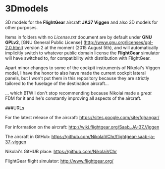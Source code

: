 # 3Dmodels
3D models for the **FlightGear** aircraft **JA37 Viggen** and also 3D models for other purposes.


Items in folders with no *License.txt* document are by default under **GNU GPLv2**, [GNU General Public License] (http://www.gnu.org/licenses/gpl-2.0.html) version 2 at the moment (2015 August 5th), and will automatically implicitly switch to whatever public domain license the **FlightGear** simulator will have switched to, for compatibility with distribution with FlightGear.

Apart minor changes to some of the cockpit instruments of Nikolai's Viggen model, I have the honor to also have made the current cockpit lateral panels, but I won't put them in this repository because they are strictly tailored to the fuselage of the destination aircraft...

... which BTW I don't stop recommending because Nikolai made a *great* FDM for it and he's constantly improving all aspects of the aircraft.


###URLs

For the latest release of the aircraft: https://sites.google.com/site/fghangar/

For information on the aircraft: http://wiki.flightgear.org/Saab_JA-37_Viggen

The aircraft in GitHub: https://github.com/NikolaiVChr/flightgear-saab-ja-37-viggen

Nikolai's GitHUB place: https://github.com/NikolaiVChr

FlightGear flight simulator: http://www.flightgear.org/